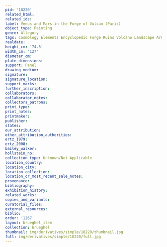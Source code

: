 ```yaml
---
pid: '18220'
related_html: 
related_ids: 
label: Venus and Mars in the Forge of Vulcan (Paris)
object_type: Painting
genre: Allegory
tags: Cosmology Elements Encyclopedic Forge Ruins Volcano Landscape Armor
realdate: 
height_cm: '74.5'
width_cm: '127'
diameter_cm: 
plate_dimensions: 
support: Panel
drawing_medium: 
signature: 
signature_location: 
support_marks: 
further_inscription: 
collaborators: 
collaborator_notes: 
collectors_patrons: 
print_type: 
print_notes: 
printmaker: 
publisher: 
states: 
our_attribution: 
other_attribution_authorities: 
ertz_1979: 
ertz_2008: 
bailey_walker: 
hollstein_no: 
collection_type: Unknown/Not Applicable
location_country: 
location_city: 
location_collection: 
location_or_most_recent_sale_notes: 
provenance: 
bibliography: 
exhibition_history: 
related_works: 
copies_and_variants: 
curatorial_files: 
external_resources: 
biblio: 
order: '1267'
layout: brueghel_item
collection: brueghel
thumbnail: img/derivatives/simple/18220/thumbnail.jpg
full: img/derivatives/simple/18220/full.jpg
---
```

